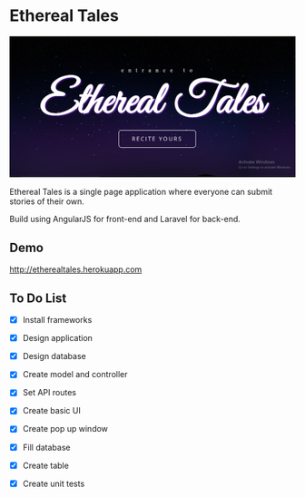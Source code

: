 # Ethereal Tales

![Ethereal Tales][jpg01]

Ethereal Tales is a single page application where everyone can submit stories of their own.

Build using AngularJS for front-end and Laravel for back-end.

## Demo
http://etherealtales.herokuapp.com


## To Do List

- [x] Install frameworks
- [x] Design application
- [x] Design database
- [x] Create model and controller
- [x] Set API routes
- [x] Create basic UI
- [x] Create pop up window
- [x] Fill database
- [x] Create table
- [x] Create unit tests


[jpg01]: screenshots/1.jpg
